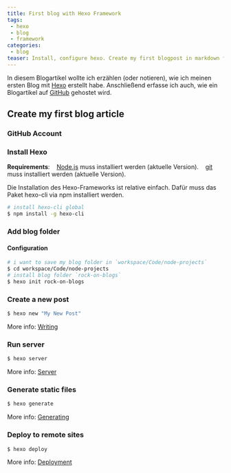 ```yaml
---
title: First blog with Hexo Framework
tags:
 - hexo
 - blog
 - framework
categories:
 - blog
teaser: Install, configure hexo. Create my first blogpost in markdown form and host it to github
---
```


 In diesem Blogartikel wollte ich erzählen (oder notieren), wie ich meinen ersten Blog mit [Hexo](https://hexo.io) erstellt habe.
Anschließend erfasse ich auch, wie ein Blogartikel auf [GitHub](https://github.com) gehostet wird.

## Create my first blog article

### GitHub Account

### Install Hexo

**Requirements**:
&nbsp;&nbsp; [Node.js](https://nodejs.org/en/) muss installiert werden (aktuelle Version).
&nbsp;&nbsp; [git](https://git-scm.com/book/de/v1/Los-geht%E2%80%99s-Git-installieren) muss installiert werden (aktuelle Version).

Die Installation des Hexo-Frameworks ist relative einfach. Dafür muss das Paket hexo-cli via npm installiert werden.

``` bash
# install hexo-cli global
$ npm install -g hexo-cli
```

### Add blog folder

#### <i class="fa fa-gear fa-spin fa-2x" style="color: firebrick"></i> Configuration

``` bash
# i want to save my blog folder in `workspace/Code/node-projects`
$ cd workspace/Code/node-projects
# install blog folder `rock-on-blogs`
$ hexo init rock-on-blogs
```

### Create a new post

``` bash
$ hexo new "My New Post"
```

More info: [Writing](https://hexo.io/docs/writing.html)

### Run server

``` bash
$ hexo server
```

More info: [Server](https://hexo.io/docs/server.html)

### Generate static files

``` bash
$ hexo generate
```

More info: [Generating](https://hexo.io/docs/generating.html)

### Deploy to remote sites

``` bash
$ hexo deploy
```

More info: [Deployment](https://hexo.io/docs/deployment.html)
